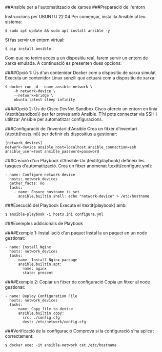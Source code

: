 ##Ansible per a l'automatització de xarxes
###Preparació de l'entorn

Instruccions per UBUNTU 22.04
Per començar, instal·la Ansible al teu sistema:

```console
$ sudo apt update && sudo apt install ansible -y
```

Si fas servir un entorn virtual:

```console
$ pip install ansible
```

Com que no tenim accés a un dispositiu real, farem servir un entorn de xarxa emulada. A continuació es presenten dues opcions:

####Opció 1: Ús d'un contenidor Docker com a dispositiu de xarxa simulat
Executa un contenidor Linux senzill que actuarà com a dispositiu de xarxa:

```console
$ docker run -d --name ansible-network \
    -h network-device \
    --network=bridge \
    ubuntu:latest sleep infinity
```
####Opció 2: Ús de Cisco DevNet Sandbox
Cisco ofereix un entorn en línia (\textit{sandbox}) per fer proves amb Ansible. T’hi pots connectar via SSH i utilitzar Ansible per automatitzar configuracions.

###Configuració de l'inventari d'Ansible
Crea un fitxer d’inventari (\texttt{hosts.ini}) per definir els dispositius a gestionar:

```
[network_devices]
network-device ansible_host=localhost ansible_connection=ssh ansible_user=root ansible_password=password
```

###Creació d'un Playbook d'Ansible
Un \textit{playbook} defineix les tasques d'automatització. Crea un fitxer anomenat \texttt{configure.yml}:

```
- name: Configure network device
  hosts: network_devices
  gather_facts: no
  tasks:
    - name: Ensure hostname is set
      ansible.builtin.shell: echo "network-device" > /etc/hostname
```

###Execució del Playbook
Executa el \textit{playbook} amb:

```console
$ ansible-playbook -i hosts.ini configure.yml
```

###Exemples addicionals de Playbook

####Exemple 1: Instal·lació d’un paquet
Instal·la un paquet en un node gestionat:

```
- name: Install Nginx
  hosts: network_devices
  tasks:
    - name: Install Nginx package
      ansible.builtin.apt:
        name: nginx
        state: present
```

####Exemple 2: Copiar un fitxer de configuració
Copia un fitxer al node gestionat:

```
- name: Deploy Configuration File
  hosts: network_devices
  tasks:
    - name: Copy file to device
      ansible.builtin.copy:
        src: ./config.cfg
        dest: /etc/network/config.cfg
```

###Verificació de la configuració
Comprova si la configuració s’ha aplicat correctament:

```console
$ docker exec -it ansible-network cat /etc/hostname
```
